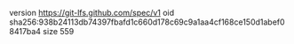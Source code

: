 version https://git-lfs.github.com/spec/v1
oid sha256:938b24113db74397fbafd1c660d178c69c9a1aa4cf168ce150d1abef08417ba4
size 559
